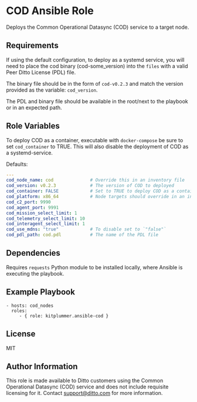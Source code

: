 COD Ansible Role
=========

Deploys the Common Operational Datasync (COD) service to a target node.

Requirements
------------

If using the default configuration, to deploy as a systemd service, you will need to place the cod binary (cod-some_version) into the `files`
with a valid Peer Ditto License (PDL) file.

The binary file should be in the form of `cod-v0.2.3` and match the version provided as the variable: `cod_version`.

The PDL and binary file should be available in the root/next to the playbook or in an expected path.

Role Variables
--------------

To deploy COD as a container, executable with `docker-compose` be sure to set `cod_container` to TRUE.  This will also disable the deployment of COD as a systemd-service.

Defaults:
```yml
---
cod_node_name: cod              # Override this in an inventory file
cod_version: v0.2.3             # The version of COD to deployed
cod_container: FALSE            # Set to TRUE to deploy COD as a container
cod_platform: x86_64            # Node targets should override in an inventory
cod_c2_port: 9990
cod_agent_port: 9991
cod_mission_select_limit: 1
cod_telemetry_select_limit: 10
cod_interagent_select_limit: 1
cod_use_mdns: "true"            # To disable set to `"false"`
cod_pdl_path: cod.pdl           # The name of the PDL file
```

Dependencies
------------

Requires `requests` Python module to be installed locally, where Ansible is executing the playbook.

Example Playbook
----------------

    - hosts: cod_nodes
      roles:
         - { role: kitplummer.ansible-cod }

License
-------

MIT

Author Information
------------------

This role is made available to Ditto customers using the Common Operational Datasync (COD) service and does not include requisite
licensing for it.  Contact support@ditto.com for more information.
